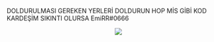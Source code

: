DOLDURULMASI GEREKEN YERLERİ DOLDURUN HOP MİS GİBİ KOD KARDEŞİM
SIKINTI OLURSA EmiRR#0666
<div align="center">
    <a href="https://discord.com/users/708952622375239690" target="_blank"><img src="https://shields.io/badge/Discord-111111.svg?&style=for-the-badge&logo=discord"></a>

